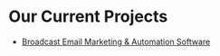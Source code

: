 # Our Current Projects

* [Broadcast Email Marketing & Automation Software](https://sendbroadcast.net)
